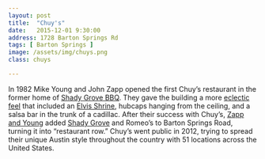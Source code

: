 ```yaml
---
layout: post
title:  "Chuy's"
date:   2015-12-01 9:30:00
address: 1728 Barton Springs Rd
tags: [ Barton Springs ]
image: /assets/img/chuys.png
class: chuys

---
```

In 1982 Mike Young and John Zapp opened the first Chuy’s restaurant in the former home of [Shady Grove BBQ](http://www.austinchronicle.com/food/1998-11-20/520633/). They gave the building a more [eclectic feel](https://en.wikipedia.org/wiki/Chuy%27s#/media/File:ChuysAustin-Jun2010.JPG) that included an [Elvis Shrine](http://www.bizjournals.com/austin/blog/abje_columns/2012/07/the-story-behind-chuys-elvis-shrine.html), hubcaps hanging from the ceiling, and a salsa bar in the trunk of a cadillac. After their success with Chuy’s, [Zapp and Young](http://www.austinchronicle.com/daily/food/2012-11-02/mike-and-charlies-memories/) added [Shady Grove](http://theshadygrove.com/) and Romeo’s to Barton Springs Road, turning it into “restaurant row.” Chuy’s went public in 2012, trying to spread their unique Austin style throughout the country with 51 locations across the United States.
